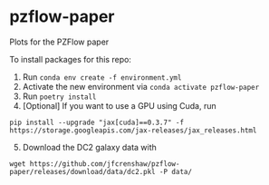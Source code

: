 # pzflow-paper

Plots for the PZFlow paper

To install packages for this repo:

1. Run `conda env create -f environment.yml`
2. Activate the new environment via `conda activate pzflow-paper`
3. Run `poetry install`
4. [Optional] If you want to use a GPU using Cuda, run

```shell
pip install --upgrade "jax[cuda]==0.3.7" -f https://storage.googleapis.com/jax-releases/jax_releases.html
```

5. Download the DC2 galaxy data with

```shell
wget https://github.com/jfcrenshaw/pzflow-paper/releases/download/data/dc2.pkl -P data/
```
